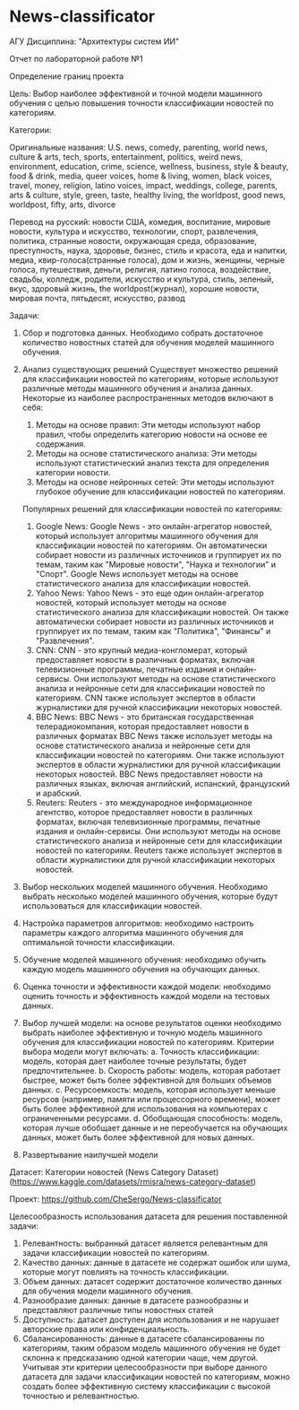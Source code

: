 # News-classificator
АГУ
Дисциплина: "Архитектуры систем ИИ"

Отчет по лабораторной работе №1

Определение границ проекта

Цель: Выбор наиболее эффективной и точной модели машинного обучения с целью повышения точности классификации новостей по категориям.

Категории:

Оригинальные названия: U.S. news, comedy, parenting, world news, culture & arts, tech, sports, entertainment, politics, weird news, environment, education, crime, science, wellness, business, style & beauty, food & drink, media, queer voices, home & living, women, black voices, travel, money, religion, latino voices, impact, weddings, college, parents, arts & culture, style, green, taste, healthy living, the worldpost, good news, worldpost, fifty, arts, divorce

Перевод на русский: новости США, комедия, воспитание, мировые новости, культура и искусство, технологии, спорт, развлечения, политика, странные новости, окружающая среда, образование, преступность, наука, здоровье, бизнес, стиль и красота, еда и напитки, медиа, квир-голоса(странные голоса), дом и жизнь, женщины, черные голоса, путешествия, деньги, религия, латино голоса, воздействие, свадьбы, колледж, родители, искусство и культура, стиль, зеленый, вкус, здоровый жизнь, the worldpost(журнал), хорошие новости, мировая почта, пятьдесят, искусство, развод

Задачи:
1.	Сбор и подготовка данных. Необходимо собрать достаточное количество новостных статей для обучения моделей машинного обучения.
2.	Анализ существующих решений
  Существует множество решений для классификации новостей по категориям, которые используют различные методы машинного обучения и анализа данных. Некоторые из наиболее распространенных методов включают в себя:
    1.	Методы на основе правил: Эти методы используют набор правил, чтобы определить категорию новости на основе ее содержания.
    2.	Методы на основе статистического анализа: Эти методы используют статистический анализ текста для определения категории новости.
    3.	Методы на основе нейронных сетей: Эти методы используют глубокое обучение для классификации новостей по категориям.
    
    Популярных решений для классификации новостей по категориям:
    1.	Google News: Google News - это онлайн-агрегатор новостей, который использует алгоритмы машинного обучения для классификации новостей по категориям.     Он автоматически собирает новости из различных источников и группирует их по темам, таким как "Мировые новости", "Наука и технологии" и "Спорт". Google     News использует методы на основе статистического анализа для классификации новостей.
    2.	Yahoo News: Yahoo News - это еще один онлайн-агрегатор новостей, который использует методы на основе статистического анализа для классификации  новостей. Он также автоматически собирает новости из различных источников и группирует их по темам, таким как "Политика", "Финансы" и "Развлечения".
    3.	CNN: CNN - это крупный медиа-конгломерат, который предоставляет новости в различных форматах, включая телевизионные программы, печатные издания и онлайн-сервисы. Они используют методы на основе статистического анализа и нейронные сети для классификации новостей по категориям. CNN также использует экспертов в области журналистики для ручной классификации некоторых новостей.
    4.	BBC News: BBC News - это британская государственная телерадиокомпания, которая предоставляет новости в различных форматах BBC News также использует методы на основе статистического анализа и нейронные сети для классификации новостей по категориям. Они также используют экспертов в области журналистики для ручной классификации некоторых новостей. BBC News предоставляет новости на различных языках, включая английский, испанский, французский и арабский.
    5.	Reuters: Reuters - это международное информационное агентство, которое предоставляет новости в различных форматах, включая телевизионные программы, печатные издания и онлайн-сервисы. Они используют методы на основе статистического анализа и нейронные сети для классификации новостей по категориям. Reuters также использует экспертов в области журналистики для ручной классификации некоторых новостей.

3.	Выбор нескольких моделей машинного обучения. Необходимо выбрать несколько моделей машинного обучения, которые будут использоваться для классификации новостей.
4.	Настройка параметров алгоритмов: необходимо настроить параметры каждого алгоритма машинного обучения для оптимальной точности классификации.
5.	Обучение моделей машинного обучения: необходимо обучить каждую модель машинного обучения на обучающих данных.
6.	Оценка точности и эффективности каждой модели: необходимо оценить точность и эффективность каждой модели на тестовых данных.
7.	Выбор лучшей модели: на основе результатов оценки необходимо выбрать наиболее эффективную и точную модель машинного обучения для классификации новостей по категориям. Критерии выбора модели могут включать:
  a.	 Точность классификации: модель, которая дает наиболее точные результаты, будет предпочтительнее.
  b.	 Скорость работы: модель, которая работает быстрее, может быть более эффективной для больших объемов данных.
  c.	Ресурсоемкость: модель, которая использует меньше ресурсов (например, памяти или процессорного времени), может быть более эффективной для использования на компьютерах с ограниченными ресурсами.
  d.	Обобщающая способность: модель, которая лучше обобщает данные и не переобучается на обучающих данных, может быть более эффективной для новых данных.
  8.	Развертывание наилучшей модели
  
Датасет: Категории новостей (News Category Dataset) (https://www.kaggle.com/datasets/rmisra/news-category-dataset)

Проект: https://github.com/CheSergo/News-classificator

Целесообразность использования датасета для решения поставленной задачи: 
1.	Релевантность: выбранный датасет является релевантным для задачи классификации новостей по категориям.
2.	Качество данных: данные в датасете не содержат ошибок или шума, которые могут повлиять на точность классификации.
3.	Объем данных: датасет содержит достаточное количество данных для обучения модели машинного обучения.
4.	Разнообразие данных: данные в датасете разнообразны и представляют различные типы новостных статей
5.	Доступность: датасет доступен для использования и не нарушает авторские права или конфиденциальность.
6.	Сбалансированность: данные в датасете сбалансированны по категориям, таким образом модель машинного обучения не будет склонна к предсказанию одной категории чаще, чем другой.
Учитывая эти критерии целесообразности при выборе данного датасета для задачи классификации новостей по категориям, можно создать более эффективную систему классификации с высокой точностью и релевантностью.
